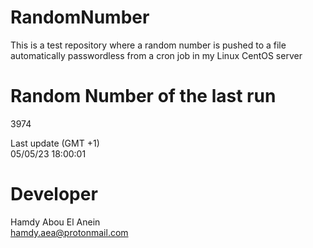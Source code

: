 # RandomNumber    
This is a test repository where a random number is pushed to a file automatically passwordless from a cron job in my Linux CentOS server    
# Random Number of the last run   
3974
      
Last update (GMT +1)    
05/05/23 18:00:01
# Developer    
Hamdy Abou El Anein   
hamdy.aea@protonmail.com
